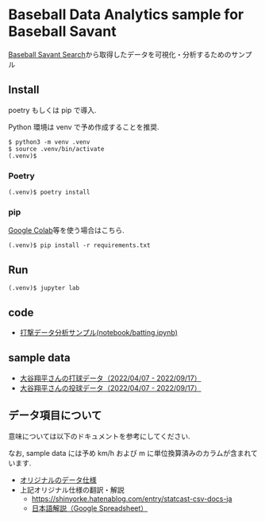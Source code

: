 # Baseball Data Analytics sample for Baseball Savant

[Baseball Savant Search](https://baseballsavant.mlb.com/statcast_search)から取得したデータを可視化・分析するためのサンプル

## Install

poetry もしくは pip で導入.

Python 環境は venv で予め作成することを推奨.

```shell
$ python3 -m venv .venv
$ source .venv/bin/activate
(.venv)$
```

### Poetry

```shell
(.venv)$ poetry install
```

### pip

[Google Colab](https://colab.research.google.com)等を使う場合はこちら.

```shell
(.venv)$ pip install -r requirements.txt
```

## Run

```shell
(.venv)$ jupyter lab
```

## code

- [打撃データ分析サンプル(notebook/batting.ipynb)](./notebook/batting.ipynb)

## sample data

- [大谷翔平さんの打球データ（2022/04/07 - 2022/09/17）](./notebook//dataset/20220919_baseball-savant-shohei-ohtani-atbat.csv)
- [大谷翔平さんの投球データ（2022/04/07 - 2022/09/17）](./notebook//dataset/20220919_baseball-savant-shohei-ohtani-pitch.csv)

## データ項目について

意味については以下のドキュメントを参考にしてください.

なお, sample data には予め km/h および m に単位換算済みのカラムが含まれています.

- [オリジナルのデータ仕様](https://baseballsavant.mlb.com/csv-docs)
- 上記オリジナル仕様の翻訳・解説
  - https://shinyorke.hatenablog.com/entry/statcast-csv-docs-ja
  - [日本語解説（Google Spreadsheet）](https://docs.google.com/spreadsheets/d/1P-5cK13FHlvjQIAxNbpAfzTEF-xoiIw8jyIuOZ5X8kA/edit?usp=sharing)
